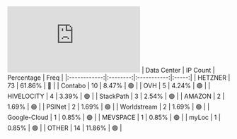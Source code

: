 ![Diagramm](https://github.com/obajay/StateSync-snapshots/blob/main/Projects/Uptick/1/README.md)
| Data Center | IP Count | Percentage | Freq |
|:------------:|:--------:|:-----------:|:-----:|
| HETZNER | 73 | 61.86% | 🔴 |
| Contabo | 10 | 8.47% | 🟢 |
| OVH | 5 | 4.24% | 🟢 |
| HIVELOCITY | 4 | 3.39% | 🟢 |
| StackPath | 3 | 2.54% | 🟢 |
| AMAZON | 2 | 1.69% | 🟢 |
| PSINet | 2 | 1.69% | 🟢 |
| Worldstream | 2 | 1.69% | 🟢 |
| Google-Cloud | 1 | 0.85% | 🟢 |
| MEVSPACE | 1 | 0.85% | 🟢 |
| myLoc | 1 | 0.85% | 🟢 |
| OTHER | 14 | 11.86% | 🟢 |